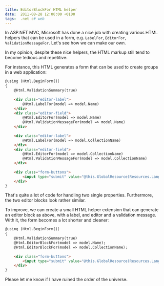 ```yaml
---
title: EditorBlockFor HTML helper
date:  2011-08-28 12:00:00 +0100
tags:  .net c# web
---
```


In ASP.NET MVC, Microsoft has done a nice job with creating various HTML helpers
that can be used in a form, e.g. `LabelFor`, `EditorFor`, `ValidationMessageFor`.
Let's see how we can make our own.

In my opinion, despite these nice helpers, the HTML markup still tend to become
tedious and repetitive. 

For instance, this HTML generates a form that can be used to create groups in a
web application:

```html
@using (Html.BeginForm())
{
    @Html.ValidationSummary(true)
    
    <div class="editor-label">
        @Html.LabelFor(model => model.Name)
    </div>
    <div class="editor-field">
        @Html.EditorFor(model => model.Name)
        @Html.ValidationMessageFor(model => model.Name)
    </div>
    
    <div class="editor-label">
        @Html.LabelFor(model => model.CollectionName)
    </div>
    <div class="editor-field">
        @Html.EditorFor(model => model.CollectionName)
        @Html.ValidationMessageFor(model => model.CollectionName)
    </div>
    
    <div class="form-buttons">
        <input type="submit" value="@this.GlobalResource(Resources.Language.Create)" />
    </div>
}
```

That's quite a lot of code for handling two single properties. Furthermore, the
two editor blocks look rather similar.

To improve, we can create a small HTML helper extension that can generate an
editor block as above, with a label, and editor and a validation message. With it,
the form becomes a lot shorter and cleaner:

```html
@using (Html.BeginForm())
{
    @Html.ValidationSummary(true)
    @Html.EditorBlockFor(model => model.Name);
    @Html.EditorBlockFor(model => model.CollectionName);
    
    <div class="form-buttons">
        <input type="submit" value="@this.GlobalResource(Resources.Language.Create)" />
    </div>
}
```

Please let me know if I have ruined the order of the universe.